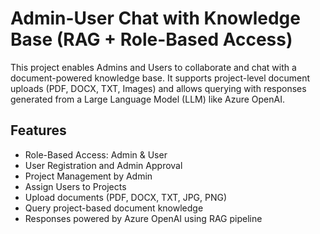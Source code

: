 #  Admin-User Chat with Knowledge Base (RAG + Role-Based Access)

This project enables Admins and Users to collaborate and chat with a document-powered knowledge base. It supports project-level document uploads (PDF, DOCX, TXT, Images) and allows querying with responses generated from a Large Language Model (LLM) like Azure OpenAI.



##  Features

-  Role-Based Access: Admin & User
-  User Registration and Admin Approval
-  Project Management by Admin
-  Assign Users to Projects
-  Upload documents (PDF, DOCX, TXT, JPG, PNG)
-  Query project-based document knowledge
-  Responses powered by Azure OpenAI using RAG pipeline
